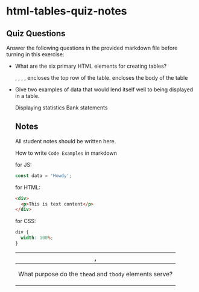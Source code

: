 # html-tables-quiz-notes

## Quiz Questions

Answer the following questions in the provided markdown file before turning in this exercise:

- What are the six primary HTML elements for creating tables?

  <table>, <thead>, <th>, <tr>, <tbody>, <td>

- What purpose do the `thead` and `tbody` elements serve?

  <thead> encloses the top row of the table.
  <tbody> encloses the body of the table

- Give two examples of data that would lend itself well to being displayed in a table.

  Displaying statistics
  Bank statements

## Notes

All student notes should be written here.

How to write `Code Examples` in markdown

for JS:

```javascript
const data = 'Howdy';
```

for HTML:

```html
<div>
  <p>This is text content</p>
</div>
```

for CSS:

```css
div {
  width: 100%;
}
```
